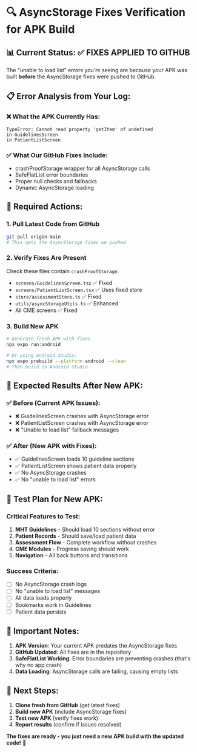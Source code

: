 # 🔍 AsyncStorage Fixes Verification for APK Build

## 📊 Current Status: ✅ FIXES APPLIED TO GITHUB

The "unable to load list" errors you're seeing are because your APK was built **before** the AsyncStorage fixes were pushed to GitHub.

## 📋 Error Analysis from Your Log:

### ❌ What the APK Currently Has:
```
TypeError: Cannot read property 'getItem' of undefined
in GuidelinesScreen
in PatientListScreen
```

### ✅ What Our GitHub Fixes Include:
- crashProofStorage wrapper for all AsyncStorage calls
- SafeFlatList error boundaries  
- Proper null checks and fallbacks
- Dynamic AsyncStorage loading

## 🔧 Required Actions:

### 1. **Pull Latest Code from GitHub**
```bash
git pull origin main
# This gets the AsyncStorage fixes we pushed
```

### 2. **Verify Fixes Are Present**
Check these files contain `crashProofStorage`:
- `screens/GuidelinesScreen.tsx` ✅ Fixed
- `screens/PatientListScreen.tsx` ✅ Uses fixed store
- `store/assessmentStore.ts` ✅ Fixed
- `utils/asyncStorageUtils.ts` ✅ Enhanced
- All CME screens ✅ Fixed

### 3. **Build New APK**
```bash
# Generate fresh APK with fixes
npx expo run:android

# Or using Android Studio:
npx expo prebuild --platform android --clean
# Then build in Android Studio
```

## 🎯 Expected Results After New APK:

### ✅ Before (Current APK Issues):
- ❌ GuidelinesScreen crashes with AsyncStorage error
- ❌ PatientListScreen crashes with AsyncStorage error  
- ❌ "Unable to load list" fallback messages

### ✅ After (New APK with Fixes):
- ✅ GuidelinesScreen loads 10 guideline sections
- ✅ PatientListScreen shows patient data properly
- ✅ No AsyncStorage crashes
- ✅ No "unable to load list" errors

## 📱 Test Plan for New APK:

### Critical Features to Test:
1. **MHT Guidelines** - Should load 10 sections without error
2. **Patient Records** - Should save/load patient data  
3. **Assessment Flow** - Complete workflow without crashes
4. **CME Modules** - Progress saving should work
5. **Navigation** - All back buttons and transitions

### Success Criteria:
- [ ] No AsyncStorage crash logs
- [ ] No "unable to load list" messages  
- [ ] All data loads properly
- [ ] Bookmarks work in Guidelines
- [ ] Patient data persists

## 🚨 Important Notes:

1. **APK Version**: Your current APK predates the AsyncStorage fixes
2. **GitHub Updated**: All fixes are in the repository  
3. **SafeFlatList Working**: Error boundaries are preventing crashes (that's why no app crash)
4. **Data Loading**: AsyncStorage calls are failing, causing empty lists

## 🔄 Next Steps:

1. **Clone fresh from GitHub** (get latest fixes)
2. **Build new APK** (include AsyncStorage fixes)
3. **Test new APK** (verify fixes work)
4. **Report results** (confirm if issues resolved)

**The fixes are ready - you just need a new APK build with the updated code!** 🚀